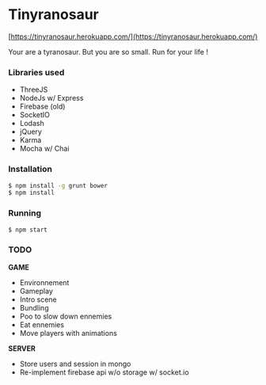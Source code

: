 Tinyranosaur
===================

[https://tinyranosaur.herokuapp.com/](https://tinyranosaur.herokuapp.com/)

Your are a tyranosaur. But you are so small. Run for your life !

### Libraries used
* ThreeJS
* NodeJs w/ Express
* Firebase (old)
* SocketIO
* Lodash
* jQuery
* Karma
* Mocha w/ Chai

### Installation

```sh
$ npm install -g grunt bower
$ npm install
```

### Running

```sh
$ npm start
```

### TODO

**GAME**
* Environnement
* Gameplay
* Intro scene
* Bundling
* Poo to slow down ennemies
* Eat ennemies
* Move players with animations

**SERVER**
* Store users and session in mongo
* Re-implement firebase api w/o storage w/ socket.io
